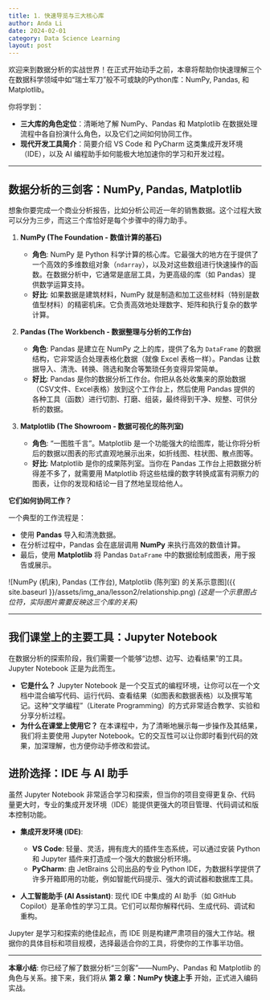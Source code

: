 ```yaml
---
title: 1. 快速导览与三大核心库
author: Anda Li
date: 2024-02-01
category: Data Science Learning
layout: post
---
```


欢迎来到数据分析的实战世界！在正式开始动手之前，本章将帮助你快速理解三个在数据科学领域中如“瑞士军刀”般不可或缺的Python库：NumPy, Pandas, 和 Matplotlib。

你将学到：
- **三大库的角色定位**：清晰地了解 NumPy、Pandas 和 Matplotlib 在数据处理流程中各自扮演什么角色，以及它们之间如何协同工作。
- **现代开发工具简介**：简要介绍 VS Code 和 PyCharm 这类集成开发环境（IDE），以及 AI 编程助手如何能极大地加速你的学习和开发过程。

---

## 数据分析的三剑客：NumPy, Pandas, Matplotlib

想象你要完成一个商业分析报告，比如分析公司近一年的销售数据。这个过程大致可以分为三步，而这三个库恰好是每个步骤中的得力助手。

1.  **NumPy (The Foundation - 数值计算的基石)**
    - **角色**: NumPy 是 Python 科学计算的核心库。它最强大的地方在于提供了一个高效的多维数组对象（`ndarray`），以及对这些数组进行快速操作的函数。在数据分析中，它通常是底层工具，为更高级的库（如 Pandas）提供数学运算支持。
    - **好比**: 如果数据是建筑材料，NumPy 就是制造和加工这些材料（特别是数值型材料）的精密机床。它负责高效地处理数字、矩阵和执行复杂的数学计算。

2.  **Pandas (The Workbench - 数据整理与分析的工作台)**
    - **角色**: Pandas 是建立在 NumPy 之上的库，提供了名为 `DataFrame` 的数据结构，它非常适合处理表格化数据（就像 Excel 表格一样）。Pandas 让数据导入、清洗、转换、筛选和聚合等繁琐任务变得异常简单。
    - **好比**: Pandas 是你的数据分析工作台。你把从各处收集来的原始数据（CSV文件、Excel表格）放到这个工作台上，然后使用 Pandas 提供的各种工具（函数）进行切割、打磨、组装，最终得到干净、规整、可供分析的数据。

3.  **Matplotlib (The Showroom - 数据可视化的陈列室)**
    - **角色**: “一图胜千言”。Matplotlib 是一个功能强大的绘图库，能让你将分析后的数据以图表的形式直观地展示出来，如折线图、柱状图、散点图等。
    - **好比**: Matplotlib 是你的成果陈列室。当你在 Pandas 工作台上把数据分析得差不多了，就需要用 Matplotlib 将这些枯燥的数字转换成富有洞察力的图表，让你的发现和结论一目了然地呈现给他人。

**它们如何协同工作？**

一个典型的工作流程是：
- 使用 **Pandas** 导入和清洗数据。
- 在分析过程中，Pandas 会在底层调用 **NumPy** 来执行高效的数值计算。
- 最后，使用 **Matplotlib** 将 Pandas `DataFrame` 中的数据绘制成图表，用于报告或展示。

![NumPy (机床), Pandas (工作台), Matplotlib (陈列室) 的关系示意图]({{ site.baseurl }}/assets/img_ana/lesson2/relationship.png)
*(这是一个示意图占位符，实际图片需要反映这三个库的关系)*

---

## 我们课堂上的主要工具：Jupyter Notebook

在数据分析的探索阶段，我们需要一个能够“边想、边写、边看结果”的工具。Jupyter Notebook 正是为此而生。

- **它是什么？** Jupyter Notebook 是一个交互式的编程环境，让你可以在一个文档中混合编写代码、运行代码、查看结果（如图表和数据表格）以及撰写笔记。这种“文学编程”（Literate Programming）的方式非常适合教学、实验和分享分析过程。
- **为什么在课堂上使用它？** 在本课程中，为了清晰地展示每一步操作及其结果，我们将主要使用 Jupyter Notebook。它的交互性可以让你即时看到代码的效果，加深理解，也方便你动手修改和尝试。

## 进阶选择：IDE 与 AI 助手

虽然 Jupyter Notebook 非常适合学习和探索，但当你的项目变得更复杂、代码量更大时，专业的集成开发环境（IDE）能提供更强大的项目管理、代码调试和版本控制功能。

- **集成开发环境 (IDE)**:
  - **VS Code**: 轻量、灵活，拥有庞大的插件生态系统，可以通过安装 Python 和 Jupyter 插件来打造成一个强大的数据分析环境。
  - **PyCharm**: 由 JetBrains 公司出品的专业 Python IDE，为数据科学提供了许多开箱即用的功能，例如智能代码提示、强大的调试器和数据库工具。

- **人工智能助手 (AI Assistant)**:
  现代 IDE 中集成的 AI 助手（如 GitHub Copilot）是革命性的学习工具。它们可以帮你解释代码、生成代码、调试和重构。

Jupyter 是学习和探索的绝佳起点，而 IDE 则是构建严肃项目的强大工作站。根据你的具体目标和项目规模，选择最适合你的工具，将使你的工作事半功倍。

---

**本章小结**: 你已经了解了数据分析“三剑客”——NumPy、Pandas 和 Matplotlib 的角色与关系。接下来，我们将从 **第 2 章：NumPy 快速上手** 开始，正式进入编码实战。
